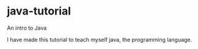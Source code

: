 # java-tutorial
An intro to Java

I have made this tutorial to teach myself java, the programming language.

